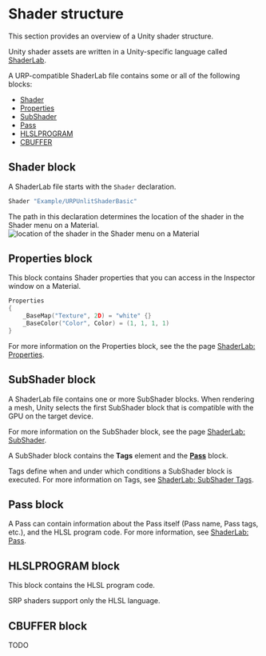 # Shader structure

This section provides an overview of a Unity shader structure.

Unity shader assets are written in a Unity-specific language called [ShaderLab](https://docs.unity3d.com/Manual/SL-Shader.html). 

A URP-compatible ShaderLab file contains some or all of the following blocks:
* [Shader](#shader)
* [Properties](#properties)
* [SubShader](#subshader)
* [Pass](#pass)
* [HLSLPROGRAM](#hlsl)
* [CBUFFER](#cbuffer)

<a name="shader"></a>

## Shader block

A ShaderLab file starts with the `Shader` declaration.

```c++
Shader "Example/URPUnlitShaderBasic"
```

The path in this declaration determines the location of the shader in the Shader menu on a Material.
![location of the shader in the Shader menu on a Material](Images/shader-examples/urp-material-ui-shader-path.png)

<a name="properties"></a>

## Properties block

This block contains Shader properties that you can access in the Inspector window on a Material.

```c++
Properties
{ 
    _BaseMap("Texture", 2D) = "white" {}
    _BaseColor("Color", Color) = (1, 1, 1, 1)
}
```

For more information on the Properties block, see the the page [ShaderLab: Properties](https://docs.unity3d.com/Manual/SL-Properties.html).

<a name="subshader"></a>

## SubShader block

A ShaderLab file contains one or more SubShader blocks. When rendering a mesh, Unity selects the first SubShader block that is compatible with the GPU on the target device.

For more information on the SubShader block, see the page [ShaderLab: SubShader](https://docs.unity3d.com/Manual/SL-SubShader.html).

A SubShader block contains the __Tags__ element and the [__Pass__](#pass) block.

Tags define when and under which conditions a SubShader block is executed. For more information on Tags, see [ShaderLab: SubShader Tags](https://docs.unity3d.com/Manual/SL-SubShaderTags.html).

<a name="pass"></a>

## Pass block

A Pass can contain information about the Pass itself (Pass name, Pass tags, etc.), and the HLSL program code. For more information, see [ShaderLab: Pass](https://docs.unity3d.com/Manual/SL-Pass.html).


<a name="hlsl"></a>

## HLSLPROGRAM block

This block contains the HLSL program code.

SRP shaders support only the HLSL language.

<a name="cbuffer"></a>

## CBUFFER block

TODO
